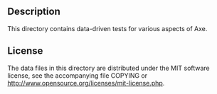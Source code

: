 Description
------------

This directory contains data-driven tests for various aspects of Axe.

License
--------

The data files in this directory are distributed under the MIT software
license, see the accompanying file COPYING or
http://www.opensource.org/licenses/mit-license.php.

